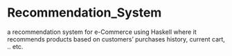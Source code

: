 # Recommendation_System
a recommendation system for e-Commerce using Haskell where it recommends products based on customers’ purchases history, current cart, .. etc.
